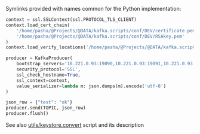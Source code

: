 
Symlinks provided with names common for the Python implementation:

```python
context = ssl.SSLContext(ssl.PROTOCOL_TLS_CLIENT)
context.load_cert_chain(
    '/home/pasha/@Projects/@DATA/kafka.scripts/conf/DEV/certificate.pem',
    '/home/pasha/@Projects/@DATA/kafka.scripts/conf/DEV/RSAkey.pem'
)
context.load_verify_locations('/home/pasha/@Projects/@DATA/kafka.scripts/conf/DEV/cafile.pem')

producer = KafkaProducer(
    bootstrap_servers='10.221.0.93:19090,10.221.0.93:19091,10.221.0.93:19092',
    security_protocol='SSL',
    ssl_check_hostname=True,
    ssl_context=context,
    value_serializer=lambda m: json.dumps(m).encode('utf-8')
)

json_row = {"test": "ok"}
producer.send(TOPIC, json_row)
producer.flush()
```

See also [utils/keystore.convert](../../utils/keystore.convert) script and its description
